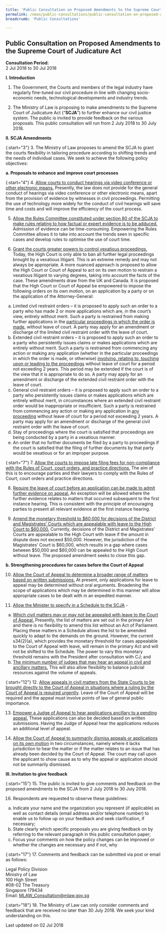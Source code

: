 ```yaml
---
title: 'Public Consultation on Proposed Amendments to the Supreme Court of Judicature Act'
permalink: /news/public-consultations/public-consultation-on-proposed-amendments-to-the-supreme-court-of-judicature-act/
breadcrumb: 'Public Consultations'

---
```



Public Consultation on Proposed Amendments to the Supreme Court of Judicature Act
---

**Consultation Period:**  
2 Jul 2018 to 30 Jul 2018

**I. Introduction**

1. The Government, the Courts and members of the legal industry have regularly fine-tuned our civil procedure in line with changing socio-economic needs, technological developments and industry trends.

2. The Ministry of Law is proposing to make amendments to the Supreme Court of Judicature Act (“**SCJA**”) to further enhance our civil justice system. The public is invited to provide feedback on the various proposals. This public consultation will run from 2 July 2018 to 30 July 2018.

**II. SCJA Amendments**

{:start="3"}
3. The Ministry of Law proposes to amend the SCJA to grant the courts flexibility in tailoring procedure according to shifting trends and the needs of individual cases. We seek to achieve the following policy objectives:

**a. Proposals to enhance and improve court processes**

{:start="4"}
4. <u>Allow courts to conduct hearings via video conference or other electronic means.</u> Presently, the law does not provide for the general conduct of hearings via video conference or other electronic means, apart from the provision of evidence by witnesses in civil proceedings. Permitting the use of technology more widely for the conduct of civil hearings will save time and costs and will improve the efficiency of the court process.


5. <u>Allow the Rules Committee constituted under section 80 of the SCJA to make rules relating to how factual or expert evidence is to be adduced.</u> Admission of evidence can be time-consuming. Empowering the Rules Committee allows it to take into account the trends seen in specific cases and develop rules to optimise the use of court time.

6. <u>Grant the courts greater powers to control vexatious proceedings.</u> Today, the High Court is only able to ban all further legal proceedings brought by a vexatious litigant. This is an extreme remedy and may not always be appropriate. A more nuanced approach is proposed to allow the High Court or Court of Appeal to act on its own motion to restrain a vexatious litigant to varying degrees, taking into account the facts of the case. These amendments draw from the UK and Canada. It is proposed that the High Court or Court of Appeal be empowered to impose the following orders on its own motion, on an application by a party or on the application of the Attorney-General:
 
 <ol style="list-style-type: lower-alpha">
   <li>Limited civil restraint orders – it is proposed to apply such an order to a party who has made 2 or more applications
    which are, in the court’s view, entirely without merit. Such a party is restrained from making further applications in
    the <u>particular proceedings in which the order is made</u>, without leave of court. A party may apply for an amendment
    or discharge of the limited civil restraint order with the leave of court.</li>
  
   <li>Extended civil restraint orders – it is proposed to apply such an order to a party who persistently issues claims or
    makes applications which are entirely without merit. Such a party is restrained from commencing any action or making any
    application (whether in the particular proceedings in which the order is made, or otherwise) <u>involving, relating to,
    touching upon or leading to the proceedings</u> without leave of court for a period not exceeding 2 years. This period
    may be extended if the court is of the view that it is appropriate to do so. A party may apply for an amendment or
    discharge of the extended civil restraint order with the leave of court.</li>
    
   <li>General civil restraint orders – it is proposed to apply such an order to a party who persistently issues claims or
    makes applications which are entirely without merit, in circumstances where an extended civil restraint order would be
    inappropriate or insufficient. Such a party is restrained from commencing any action or making any application in <u>any
    proceeding</u> without leave of court for a period not exceeding 2 years. A party may apply for an amendment or
    discharge of the general civil restraint order with the leave of court.</li>
    
   <li>Stay of proceedings where the court is satisfied that proceedings are being conducted by a party in a vexatious
    manner.</li>
    
   <li>An order that no further documents be filed by a party to proceedings if the court is satisfied that the filing of
    further documents by that party would be vexatious or for an improper purpose.</li>
</ol>

{:start="7"}
7. <u>Allow the courts to impose late filing fees for non-compliance with the Rules of Court, court orders, and practice directions.</u> The aim of this is to encourage parties and their lawyers to comply with the Rules of Court, court orders and practice directions.


8. <u>Require the leave of court before an application can be made to admit further evidence on appeal.</u> An exception will be allowed where the further evidence relates to matters that occurred subsequent to the first instance hearing. This is consistent with the principle of encouraging parties to present all relevant evidence at the first instance hearing.


9. <u>Amend the monetary threshold to $60,000 for decisions of the District and Magistrates’ Courts which are appealable with leave to the High Court to $60,000.</u> Currently, decisions of the District and Magistrates’ Courts are appealable to the High Court with leave if the amount in dispute does not exceed $50,000. However, the jurisdiction of the Magistrates’ Court is $60,000, which results in a gap where cases between $50,000 and $60,000 can be appealed to the High Court without leave. The proposed amendment seeks to close this gap.

**b. Strengthening procedures for cases before the Court of Appeal**

10. <u>Allow the Court of Appeal to determine a broader range of matters based on written submissions.</u> At present, only applications for leave to appeal may be determined without oral arguments. Broadening the scope of applications which may be determined in this manner will allow appropriate cases to be dealt with in an expedited manner.

11. <u>Allow the Minister to specify in a Schedule to the SCJA</u> -
<ol style="list-style-type:lower-alpha">
 <li><u>Which civil matters may or may not be appealed with leave to the Court of Appeal.</u> Presently, the list of matters
  are set out in the primary Act and there is no flexibility to amend this list without an Act of Parliament. Placing these
  matters in a Schedule allows the list to be amended quickly to adapt to the demands on the ground. However, the current
  s34(2)(a), which provides the monetary threshold for cases appealable to the Court of Appeal with leave, will remain in
  the primary Act and will not be shifted to the Schedule. The power to vary this monetary threshold remains with the
  President after consultation with CJ; and</li>
 
 <li><u>The minimum number of judges that may hear an appeal in civil and ancillary matters.</u> This will also allow
  flexibility to balance judicial resources against the volume of appeals.</li>
</ol>

{:start="12"}
12. <u>Allow appeals in civil matters from the State Courts to be brought directly to the Court of Appeal in situations where a ruling by the Court of Appeal is required urgently</u>. Leave of the Court of Appeal will be required and the appeal must involve points of law of general public importance.

13. <u>Empower a Judge of Appeal to hear applications ancillary to a pending appeal.</u> These applications can also be decided based on written submissions. Having the Judge of Appeal hear the applications reduces an additional level of appeal.

14. <u>Allow the Court of Appeal to summarily dismiss appeals or applications on its own motion</u> in two circumstances, namely where it lacks jurisdiction to hear the matter or if the matter relates to an issue that has already been decided by the Court of Appeal. The court may call upon the applicant to show cause as to why the appeal or application should not be summarily dismissed.

**III. Invitation to give feedback**

{:start="15"}
15. The public is invited to give comments and feedback on the proposed amendments to the SCJA from 2 July 2018 to 30 July 2018.

16. Respondents are requested to observe these guidelines:

<ol style="list-style-type:lower-alpha">
  <li>Indicate your name and the organization you represent (if applicable) as well as contact details (email address and/or
   telephone number) to enable us to follow up on your feedback and seek clarification, if necessary;</li>
 
  <li>State clearly which specific proposals you are giving feedback on by referring to the relevant paragraph in this
   public consultation paper;</li>
   
  <li>Focus your comments on how the policy changes can be improved or whether the changes are necessary and if not, why
  </li>
</ol>
{:start="17"}
17. Comments and feedback can be submitted via post or email as follows:

<p class="address-centered">
 Legal Policy Division<br>
 Ministry of Law<br>
 100 High Street<br>
 #08-02 The Treasury<br>
 Singapore 179434<br>
 Email: <a href="mailto:MLAW_Consultation@mlaw.gov.sg">MLAW_Consultation@mlaw.gov.sg</a>
</p>
 
{:start="18"}
18.  The Ministry of Law can only consider comments and feedback that are received no later than 30 July 2018. We seek your kind understanding on this.

<p class="right-side-updated">Last updated on 02 Jul 2018</p>
